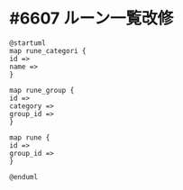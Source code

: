 # #6607 ルーン一覧改修

```
@startuml
map rune_categori {
id => 
name =>
}

map rune_group {
id => 
category =>
group_id =>
}

map rune {
id => 
group_id =>
}

@enduml
```
